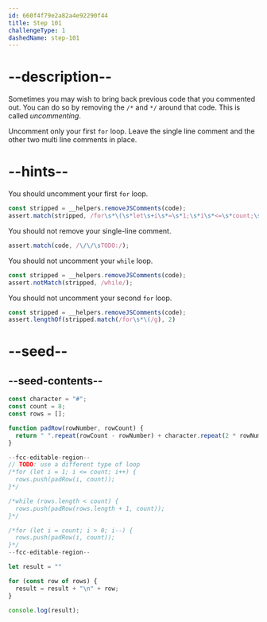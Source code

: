 ```yaml
---
id: 660f4f79e2a82a4e92290f44
title: Step 101
challengeType: 1
dashedName: step-101
---
```


# --description--

Sometimes you may wish to bring back previous code that you commented out. You can do so by removing the `/*` and `*/` around that code. This is called <dfn>uncommenting</dfn>.

Uncomment only your first `for` loop. Leave the single line comment and the other two multi line comments in place.

# --hints--

You should uncomment your first `for` loop.

```js
const stripped = __helpers.removeJSComments(code);
assert.match(stripped, /for\s*\(\s*let\s+i\s*=\s*1;\s*i\s*<=\s*count;\s*i\+\+\s*\)/)
```

You should not remove your single-line comment.

```js
assert.match(code, /\/\/\sTODO:/);
```

You should not uncomment your `while` loop.

```js
const stripped = __helpers.removeJSComments(code);
assert.notMatch(stripped, /while/);
```

You should not uncomment your second `for` loop.

```js
const stripped = __helpers.removeJSComments(code);
assert.lengthOf(stripped.match(/for\s*\(/g), 2)
```

# --seed--

## --seed-contents--

```js
const character = "#";
const count = 8;
const rows = [];

function padRow(rowNumber, rowCount) {
  return " ".repeat(rowCount - rowNumber) + character.repeat(2 * rowNumber - 1) + " ".repeat(rowCount - rowNumber);
}

--fcc-editable-region--
// TODO: use a different type of loop
/*for (let i = 1; i <= count; i++) {
  rows.push(padRow(i, count));
}*/

/*while (rows.length < count) {
  rows.push(padRow(rows.length + 1, count));
}*/

/*for (let i = count; i > 0; i--) {
  rows.push(padRow(i, count));
}*/
--fcc-editable-region--

let result = ""

for (const row of rows) {
  result = result + "\n" + row;
}

console.log(result);
```
